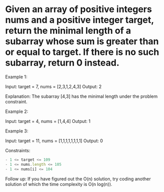 # Given an array of positive integers nums and a positive integer target, return the minimal length of a subarray whose sum is greater than or equal to target. If there is no such subarray, return 0 instead.

 

Example 1:

Input: target = 7, nums = [2,3,1,2,4,3]
Output: 2

Explanation: The subarray [4,3] has the minimal length under the problem constraint.


Example 2:

Input: target = 4, nums = [1,4,4]
Output: 1

Example 3:

Input: target = 11, nums = [1,1,1,1,1,1,1,1]
Output: 0
 

Constraints:
```js
- 1 <= target <= 109
- 1 <= nums.length <= 105
- 1 <= nums[i] <= 104
 ```

Follow up: If you have figured out the O(n) solution, try coding another solution of which the time complexity is O(n log(n)).